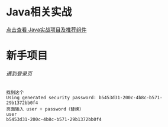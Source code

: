 # Java相关实战
[点击查看 Java实战项目及推荐组件](https://github.com/chao921125/java)
# 新手项目
###### 遇到登录页
```text
找到这个
Using generated security password: b5453d31-200c-4b8c-b571-29b1372bb0f4
页面输入 user + password（替换）
user
b5453d31-200c-4b8c-b571-29b1372bb0f4
```